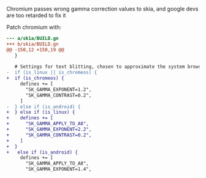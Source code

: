 Chromium passes wrong gamma correction values to skia, and google devs are too retarded to fix it

Patch chromium with: 

```diff
--- a/skia/BUILD.gn
+++ b/skia/BUILD.gn
@@ -150,12 +150,19 @@
   }
 
   # Settings for text blitting, chosen to approximate the system browser.
-  if (is_linux || is_chromeos) {
+  if (is_chromeos) {
     defines += [
       "SK_GAMMA_EXPONENT=1.2",
       "SK_GAMMA_CONTRAST=0.2",
     ]
-  } else if (is_android) {
+  } else if (is_linux) {
+    defines += [
+      "SK_GAMMA_APPLY_TO_A8",
+      "SK_GAMMA_EXPONENT=2.2",
+      "SK_GAMMA_CONTRAST=0.2",
+    ]
+  }
+   else if (is_android) {
     defines += [
       "SK_GAMMA_APPLY_TO_A8",
       "SK_GAMMA_EXPONENT=1.4",
```
